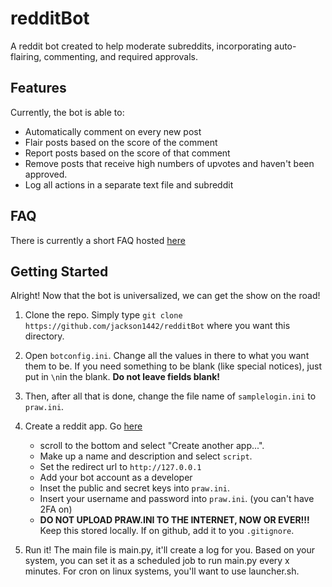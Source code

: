 # redditBot

A reddit bot created to help moderate subreddits, incorporating auto-flairing, commenting, and required approvals.

## Features

Currently, the bot is able to:

* Automatically comment on every new post
* Flair posts based on the score of the comment
* Report posts based on the score of that comment
* Remove posts that receive high numbers of upvotes and haven't been approved.
* Log all actions in a separate text file and subreddit

## FAQ

There is currently a short FAQ hosted [here](https://www.reddit.com/r/1442dump/wiki/murderedbybots-faq)

## Getting Started

Alright! Now that the bot is universalized, we can get the show on the road!

1. Clone the repo. Simply type `git clone https://github.com/jackson1442/redditBot` where you want this directory.

2. Open `botconfig.ini`. Change all the values in there to what you want them to be. If you need something to be blank (like special notices), just put in `\n`in the blank. **Do not leave fields blank!**

3. Then, after all that is done, change the file name of `samplelogin.ini` to `praw.ini`.

3. Create a reddit app. Go [here](https://www.reddit.com/prefs/apps/)
    * scroll to the bottom and select "Create another app...".
    * Make up a name and description and select `script`.
    * Set the redirect url to `http://127.0.0.1`
    * Add your bot account as a developer
    * Inset the public and secret keys into `praw.ini`.
    * Insert your username and password into `praw.ini`. (you can't have 2FA on)
    * **DO NOT UPLOAD PRAW.INI TO THE INTERNET, NOW OR EVER!!!** Keep this stored locally. If on github, add it to you `.gitignore`.

5. Run it! The main file is main.py, it'll create a log for you. Based on your system, you can set it as a scheduled job to run main.py every x minutes. For cron on linux systems, you'll want to use launcher.sh.
